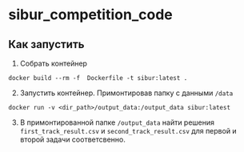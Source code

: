 # sibur_competition_code

## Как запустить
1. Собрать контейнер
  ```
  docker build --rm -f  Dockerfile -t sibur:latest .
  ```
2. Запустить контейнер. Примонтировав папку с данными `/data`
  ```
  docker run -v <dir_path>/output_data:/output_data sibur:latest
  ```
3. В примонтированной папке `/output_data` найти решения `first_track_result.csv` и `second_track_result.csv` для первой и второй задачи соответсвенно.
